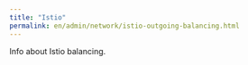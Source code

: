 ```yaml
---
title: "Istio"
permalink: en/admin/network/istio-outgoing-balancing.html
---
```


Info about Istio balancing.
